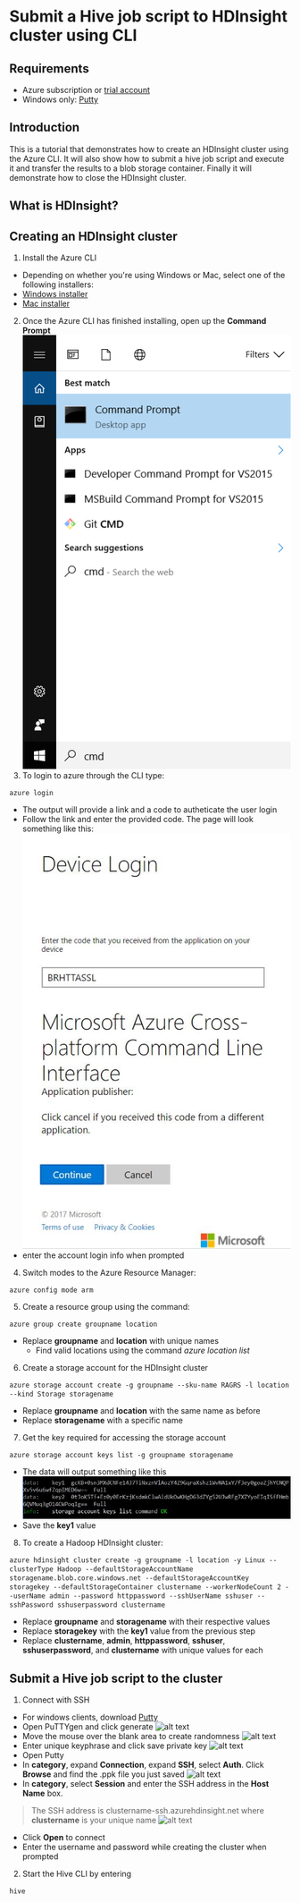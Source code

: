 # Submit a Hive job script to HDInsight cluster using CLI
## Requirements
* Azure subscription or [trial account](https://azure.microsoft.com/en-us/free/)
* Windows only: [Putty](http://www.chiark.greenend.org.uk/~sgtatham/putty/latest.html)

## Introduction
This is a tutorial that demonstrates how to create an HDInsight cluster using the Azure CLI. It will also show how to submit a hive job 
script and execute it and transfer the results to a blob storage container. Finally it will demonstrate how to close the HDInsight cluster.

## What is HDInsight?

## Creating an HDInsight cluster
1. Install the Azure CLI
  * Depending on whether you're using Windows or Mac, select one of the following installers:
  * [Windows installer](http://aka.ms/webpi-azure-cli)
  * [Mac installer](http://aka.ms/mac-azure-cli)
2. Once the Azure CLI has finished installing, open up the **Command Prompt**
![alt text](https://github.com/jlock26/JonathanLockwoodAzure/blob/master/cmd.png "Command Prompt")
3. To login to azure through the CLI type:
```
azure login
```
* The output will provide a link and a code to autheticate the user login
* Follow the link and enter the provided code. The page will look something like this:
![alt text](https://github.com/jlock26/JonathanLockwoodAzure/blob/master/azure%20cli%20login%202.JPG "azure cli authentication")
* enter the account login info when prompted

4. Switch modes to the Azure Resource Manager:
```
azure config mode arm
```
5. Create a resource group using the command:
```
azure group create groupname location
```
* Replace **groupname** and **location** with unique names
  * Find valid locations using the command *azure location list*
6. Create a storage account for the HDInsight cluster
```
azure storage account create -g groupname --sku-name RAGRS -l location --kind Storage storagename
```
* Replace **groupname** and **location** with the same name as before
* Replace **storagename** with a specific name
7. Get the key required for accessing the storage account
```
azure storage account keys list -g groupname storagename
```
* The data will output something like this
![alt text](https://github.com/jlock26/JonathanLockwoodAzure/blob/master/storage%20keys.JPG "storage keys")
* Save the **key1** value

8. To create a Hadoop HDInsight cluster:
```
azure hdinsight cluster create -g groupname -l location -y Linux --clusterType Hadoop --defaultStorageAccountName storagename.blob.core.windows.net --defaultStorageAccountKey storagekey --defaultStorageContainer clustername --workerNodeCount 2 --userName admin --password httppassword --sshUserName sshuser --sshPassword sshuserpassword clustername
```
* Replace **groupname** and **storagename** with their respective values
* Replace **storagekey** with the **key1** value from the previous step
* Replace **clustername**, **admin**, **httppassword**, **sshuser**, **sshuserpassword**, and **clustername** with unique values for each

## Submit a Hive job script to the cluster
1. Connect with SSH
* For windows clients, download [Putty](http://www.chiark.greenend.org.uk/~sgtatham/putty/latest.html)
 * Open PuTTYgen and click generate
 ![alt text]("puttygen")
 * Move the mouse over the blank area to create randomness
 ![alt text]("puttygen2")
 * Enter unique keyphrase and click save private key
 ![alt text]("puttygen3")
 * Open Putty
  * In **category**, expand **Connection**, expand **SSH**, select **Auth**. Click **Browse** and find the .ppk file you just saved
  ![alt text]("putty1")
  * In **category**, select **Session** and enter the SSH address in the **Host Name** box.
   > The SSH address is clustername-ssh.azurehdinsight.net where **clustername** is your unique name
   ![alt text]("putty2")
   * Click **Open** to connect
   * Enter the username and password while creating the cluster when prompted
2. Start the Hive CLI by entering
```
hive
```
